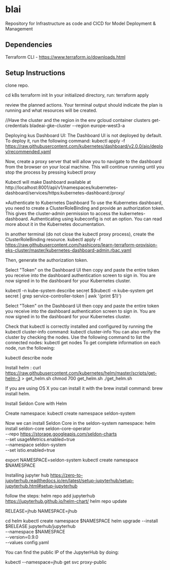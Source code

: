 # blai
Repository for Infrastructure as code and  CICD  for Model Deployment &amp; Management

## Dependencies
Terraform CLI - https://www.terraform.io/downloads.html

## Setup Instructions
clone repo.

cd k8s
terraform init
In your initialized directory, run:
terraform apply

review the planned actions. Your terminal output should indicate the plan is running and what resources will be created.

//Have the cluster and the region in the env 
gcloud container clusters get-credentials bladeai-gke-cluster --region europe-west3-a

Deploying kus Dashboard UI:
The Dashboard UI is not deployed by default. To deploy it, run the following command:
kubectl apply -f https://raw.githubusercontent.com/kubernetes/dashboard/v2.0.0/aio/deploy/recommended.yaml

Now, create a proxy server that will allow you to navigate to the dashboard from the browser on your local machine. This will continue running until you stop the process by pressing
kubectl proxy

Kubectl will make Dashboard available at 
http://localhost:8001/api/v1/namespaces/kubernetes-dashboard/services/https:kubernetes-dashboard:/proxy/

»Authenticate to Kubernetes Dashboard
To use the Kubernetes dashboard, you need to create a ClusterRoleBinding and provide an authorization token. This gives the cluster-admin permission to access the kubernetes-dashboard. Authenticating using kubeconfig is not an option. You can read more about it in the Kubernetes documentation.

In another terminal (do not close the kubectl proxy process), create the ClusterRoleBinding resource.
kubectl apply -f https://raw.githubusercontent.com/hashicorp/learn-terraform-provision-eks-cluster/master/kubernetes-dashboard-admin.rbac.yaml

Then, generate the authorization token.

Select "Token" on the Dashboard UI then copy and paste the entire token you receive into the dashboard authentication screen to sign in. You are now signed in to the dashboard for your Kubernetes cluster.

kubectl -n kube-system describe secret $(kubectl -n kube-system get secret | grep service-controller-token | awk '{print $1}')

Select "Token" on the Dashboard UI then copy and paste the entire token you receive into the dashboard authentication screen to sign in. You are now signed in to the dashboard for your Kubernetes cluster.

Check that kubectl is correctly installed and configured by running the kubectl cluster-info command:
kubectl cluster-info
You can also verify the cluster by checking the nodes. Use the following command to list the connected nodes:
kubectl get nodes
To get complete information on each node, run the following:

kubectl describe node

Install helm :
curl https://raw.githubusercontent.com/kubernetes/helm/master/scripts/get-helm-3 > get_helm.sh
chmod 700 get_helm.sh
./get_helm.sh

If you are using OS X you can install it with the brew install command: brew install helm.

Install Seldon Core with Helm

Create namespace:
kubectl create namespace seldon-system

Now we can install Seldon Core in the seldon-system namespace:
helm install seldon-core seldon-core-operator \
    --repo https://storage.googleapis.com/seldon-charts \
    --set usageMetrics.enabled=true \
    --namespace seldon-system \
    --set istio.enabled=true


export NAMESPACE=seldon-system
kubectl create namespace $NAMESPACE

Installing jupyter hub
https://zero-to-jupyterhub.readthedocs.io/en/latest/setup-jupyterhub/setup-jupyterhub.html#setup-jupyterhub

follow the steps:
helm repo add jupyterhub https://jupyterhub.github.io/helm-chart/
helm repo update

RELEASE=jhub
NAMESPACE=jhub

cd helm 
kubectl create namespace $NAMESPACE
helm upgrade --install $RELEASE jupyterhub/jupyterhub \
  --namespace $NAMESPACE  \
  --version=0.9.0 \
  --values config.yaml

You can find the public IP of the JupyterHub by doing:

 kubectl --namespace=jhub get svc proxy-public

